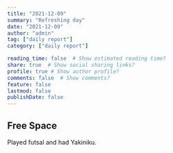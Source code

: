 ```yaml
---
title: "2021-12-09"
summary: "Refreshing day"
date: "2021-12-09"
author: "admin"
tag: ["daily report"]
category: ["daily report"]

reading_time: false  # Show estimated reading time?
share: true  # Show social sharing links?
profile: true # Show author profile?
comments: false  # Show comments?
feature: false
lastmod: false
publishDate: false
---
```


## Free Space

Played futsal and had Yakiniku.
